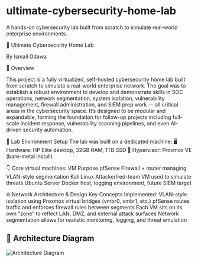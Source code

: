 # ultimate-cybersecurity-home-lab
A hands-on cybersecurity lab built from scratch to simulate real-world enterprise environments.

🧠 Ultimate Cybersecurity Home Lab

 By Ismail Odawa

 📌 Overview

This project is a fully virtualized, self-hosted cybersecurity home lab built from scratch to simulate a real-world enterprise network. The goal was to establish a robust environment to develop and demonstrate skills in SOC operations, network segmentation, system isolation, vulnerability management, firewall administration, and SIEM prep work — all critical areas in the cybersecurity space.
It’s designed to be modular and expandable, forming the foundation for follow-up projects including full-scale incident response, vulnerability scanning pipelines, and even AI-driven security automation.

🧰 Lab Environment Setup
The lab was built on a dedicated machine:
🖥️ Hardware: HP Elite desktop, 32GB RAM, 1TB SSD
🧩 Hypervisor: Proxmox VE (bare-metal install)

👇 Core virtual machines:
VM	Purpose
pfSense	Firewall + router managing VLAN-style segmentation
Kali Linux	Attacker/red-team VM used to simulate threats
Ubuntu Server	Docker host, logging environment, future SIEM target

🌐 Network Architecture & Design
Key Concepts Implemented:
VLAN-style isolation using Proxmox virtual bridges (vmbr0, vmbr1, etc.)
pfSense routes traffic and enforces firewall rules between segments
Each VM sits on its own “zone” to reflect LAN, DMZ, and external attack surfaces
Network segmentation allows for realistic monitoring, logging, and threat emulation

## 🧱 Architecture Diagram

![Architecture Diagram](https://github.com/user-attachments/assets/2ab76769-3ce7-4b9f-93ab-30a1e512c746)



